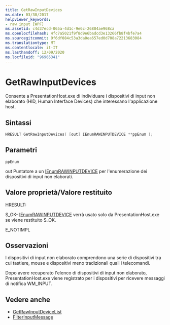 ```yaml
---
title: GetRawInputDevices
ms.date: 03/30/2017
helpviewer_keywords:
- raw input [WPF]
ms.assetid: c4d37ecd-065a-4d1c-9e6c-26804ae968ca
ms.openlocfilehash: 4fc7a5021f9f8d9e6badcd3e13266fb8f4bfe7a4
ms.sourcegitcommit: 9f6df084c53a3da0ea657ed0d708a72213683084
ms.translationtype: MT
ms.contentlocale: it-IT
ms.lasthandoff: 12/09/2020
ms.locfileid: "96965341"
---
```

# <a name="getrawinputdevices"></a>GetRawInputDevices
Consente a PresentationHost.exe di individuare i dispositivi di input non elaborato (HID, Human Interface Devices) che interessano l'applicazione host.  
  
## <a name="syntax"></a>Sintassi  
  
```cpp  
HRESULT GetRawInputDevices( [out] IEnumRAWINPUTDEVICE **ppEnum );  
```  
  
## <a name="parameters"></a>Parametri  
 `ppEnum`  
  
 out Puntatore a un [IEnumRAWINPUTDEVICE](ienumrawinputdevice.md) per l'enumerazione dei dispositivi di input non elaborati.  
  
## <a name="property-valuereturn-value"></a>Valore proprietà/Valore restituito  
 HRESULT:  
  
 S_OK- [IEnumRAWINPUTDEVICE](ienumrawinputdevice.md) verrà usato solo da PresentationHost.exe se viene restituito S_OK.  
  
 E_NOTIMPL  
  
## <a name="remarks"></a>Osservazioni  
 I dispositivi di input non elaborato comprendono una serie di dispositivi tra cui tastiere, mouse e dispositivi meno tradizionali quali i telecomandi.  
  
 Dopo avere recuperato l'elenco di dispositivi di input non elaborato, PresentationHost.exe viene registrato per i dispositivi per ricevere messaggi di notifica WM_INPUT.  
  
## <a name="see-also"></a>Vedere anche

- [GetRawInputDeviceList](/windows/desktop/api/winuser/nf-winuser-getrawinputdevicelist)
- [FilterInputMessage](filterinputmessage.md)
